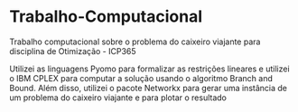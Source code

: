 # Trabalho-Computacional
Trabalho computacional sobre o problema do caixeiro viajante para disciplina de Otimização - ICP365

Utilizei as linguagens Pyomo para formalizar as restrições lineares e utilizei o IBM CPLEX para computar a solução usando o algoritmo Branch and Bound. Além disso, utilizei o pacote Networkx para gerar uma instância de um problema do caixeiro viajante e para plotar o resultado 

